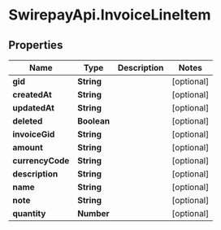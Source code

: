 # SwirepayApi.InvoiceLineItem

## Properties

Name | Type | Description | Notes
------------ | ------------- | ------------- | -------------
**gid** | **String** |  | [optional] 
**createdAt** | **String** |  | [optional] 
**updatedAt** | **String** |  | [optional] 
**deleted** | **Boolean** |  | [optional] 
**invoiceGid** | **String** |  | [optional] 
**amount** | **String** |  | [optional] 
**currencyCode** | **String** |  | [optional] 
**description** | **String** |  | [optional] 
**name** | **String** |  | [optional] 
**note** | **String** |  | [optional] 
**quantity** | **Number** |  | [optional] 



